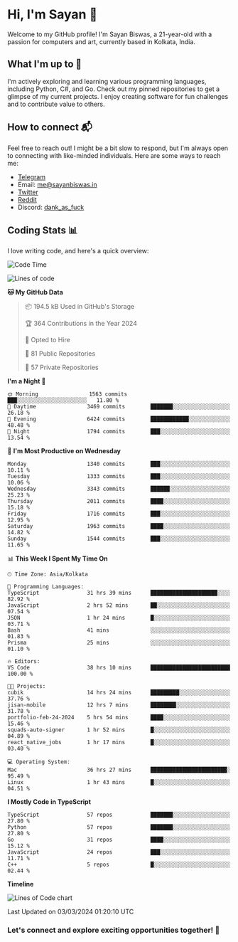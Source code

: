 # Hi, I'm Sayan 👋

Welcome to my GitHub profile! I'm Sayan Biswas, a 21-year-old with a passion for computers and art, currently based in Kolkata, India.

## What I'm up to 🚀

I'm actively exploring and learning various programming languages, including Python, C#, and Go. Check out my pinned repositories to get a glimpse of my current projects. I enjoy creating software for fun challenges and to contribute value to others.

## How to connect 📬

Feel free to reach out! I might be a bit slow to respond, but I'm always open to connecting with like-minded individuals. Here are some ways to reach me:

- [Telegram](https://t.me/dank_as_fuck)
- Email: [me@sayanbiswas.in](mailto:me@sayanbiswas.in)
- [Twitter](https://twitter.com/TheDankDel)
- [Reddit](https://www.reddit.com/user/dank_as_fuck_/)
- Discord: [dank_as_fuck](https://discordapp.com/users/506536929152466945)

## Coding Stats 📊

I love writing code, and here's a quick overview:

<!--START_SECTION:waka-->
![Code Time](http://img.shields.io/badge/Code%20Time-1%2C535%20hrs%2052%20mins-blue)

![Lines of code](https://img.shields.io/badge/From%20Hello%20World%20I%27ve%20Written-7.7%20million%20lines%20of%20code-blue)

**🐱 My GitHub Data** 

> 📦 194.5 kB Used in GitHub's Storage 
 > 
> 🏆 364 Contributions in the Year 2024
 > 
> 💼 Opted to Hire
 > 
> 📜 81 Public Repositories 
 > 
> 🔑 57 Private Repositories 
 > 
**I'm a Night 🦉** 

```text
🌞 Morning                1563 commits        ███░░░░░░░░░░░░░░░░░░░░░░   11.80 % 
🌆 Daytime                3469 commits        ███████░░░░░░░░░░░░░░░░░░   26.18 % 
🌃 Evening                6424 commits        ████████████░░░░░░░░░░░░░   48.48 % 
🌙 Night                  1794 commits        ███░░░░░░░░░░░░░░░░░░░░░░   13.54 % 
```
📅 **I'm Most Productive on Wednesday** 

```text
Monday                   1340 commits        ███░░░░░░░░░░░░░░░░░░░░░░   10.11 % 
Tuesday                  1333 commits        ███░░░░░░░░░░░░░░░░░░░░░░   10.06 % 
Wednesday                3343 commits        ██████░░░░░░░░░░░░░░░░░░░   25.23 % 
Thursday                 2011 commits        ████░░░░░░░░░░░░░░░░░░░░░   15.18 % 
Friday                   1716 commits        ███░░░░░░░░░░░░░░░░░░░░░░   12.95 % 
Saturday                 1963 commits        ████░░░░░░░░░░░░░░░░░░░░░   14.82 % 
Sunday                   1544 commits        ███░░░░░░░░░░░░░░░░░░░░░░   11.65 % 
```


📊 **This Week I Spent My Time On** 

```text
🕑︎ Time Zone: Asia/Kolkata

💬 Programming Languages: 
TypeScript               31 hrs 39 mins      █████████████████████░░░░   82.92 % 
JavaScript               2 hrs 52 mins       ██░░░░░░░░░░░░░░░░░░░░░░░   07.54 % 
JSON                     1 hr 24 mins        █░░░░░░░░░░░░░░░░░░░░░░░░   03.71 % 
Bash                     41 mins             ░░░░░░░░░░░░░░░░░░░░░░░░░   01.83 % 
Prisma                   25 mins             ░░░░░░░░░░░░░░░░░░░░░░░░░   01.10 % 

🔥 Editors: 
VS Code                  38 hrs 10 mins      █████████████████████████   100.00 % 

🐱‍💻 Projects: 
cubik                    14 hrs 24 mins      █████████░░░░░░░░░░░░░░░░   37.76 % 
jisan-mobile             12 hrs 7 mins       ████████░░░░░░░░░░░░░░░░░   31.78 % 
portfolio-feb-24-2024    5 hrs 54 mins       ████░░░░░░░░░░░░░░░░░░░░░   15.46 % 
squads-auto-signer       1 hr 52 mins        █░░░░░░░░░░░░░░░░░░░░░░░░   04.89 % 
react_native_jobs        1 hr 17 mins        █░░░░░░░░░░░░░░░░░░░░░░░░   03.40 % 

💻 Operating System: 
Mac                      36 hrs 27 mins      ████████████████████████░   95.49 % 
Linux                    1 hr 43 mins        █░░░░░░░░░░░░░░░░░░░░░░░░   04.51 % 
```

**I Mostly Code in TypeScript** 

```text
TypeScript               57 repos            ███████░░░░░░░░░░░░░░░░░░   27.80 % 
Python                   57 repos            ███████░░░░░░░░░░░░░░░░░░   27.80 % 
Go                       31 repos            ████░░░░░░░░░░░░░░░░░░░░░   15.12 % 
JavaScript               24 repos            ███░░░░░░░░░░░░░░░░░░░░░░   11.71 % 
C++                      5 repos             █░░░░░░░░░░░░░░░░░░░░░░░░   02.44 % 
```



**Timeline**

![Lines of Code chart](https://raw.githubusercontent.com/Dank-del/Dank-del/main/assets/bar_graph.png)


 Last Updated on 03/03/2024 01:20:10 UTC
<!--END_SECTION:waka-->

### Let's connect and explore exciting opportunities together! 🚀
